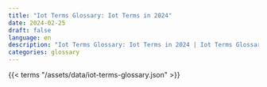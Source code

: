 ```yaml
---
title: "Iot Terms Glossary: Iot Terms in 2024"  
date: 2024-02-25
draft: false
language: en
description: "Iot Terms Glossary: Iot Terms in 2024 | Iot Terms Glossary"
categories: glossary
---
```


{{< terms "/assets/data/iot-terms-glossary.json" >}}